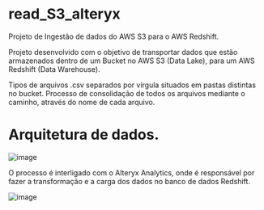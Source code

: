 # read_S3_alteryx
Projeto de Ingestão de dados do AWS S3 para o AWS Redshift.

Projeto desenvolvido com o objetivo de transportar dados que estão armazenados dentro de um Bucket no AWS S3 (Data Lake), para um AWS Redshift (Data Warehouse).

Tipos de arquivos .csv separados por vírgula situados em pastas distintas no bucket. Processo de consolidação de todos os arquivos mediante o caminho, através do nome de cada arquivo.

# Arquitetura de dados.
![image](https://user-images.githubusercontent.com/63620777/234071926-d3281215-c406-4a6f-89df-f55539c2dbcc.png)

O processo é interligado com o Alteryx Analytics, onde é responsável por fazer a transformação e a carga dos dados no banco de dados Redshift.

![image](https://user-images.githubusercontent.com/63620777/234072932-6d67cbbc-9ecb-44a8-94b1-43a3ea500bea.png)
